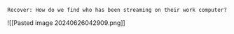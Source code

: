 
```
Recover: How do we find who has been streaming on their work computer?
```

![[Pasted image 20240626042909.png]]

